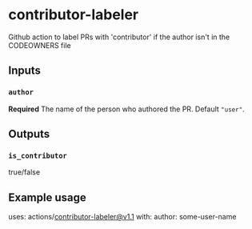 # contributor-labeler
Github action to label PRs with 'contributor' if the author isn't in the CODEOWNERS file

## Inputs
### `author`

**Required** The name of the person who authored the PR. Default `"user"`.

## Outputs

### `is_contributor`

true/false

## Example usage

uses: actions/contributor-labeler@v1.1
with:
  author: some-user-name